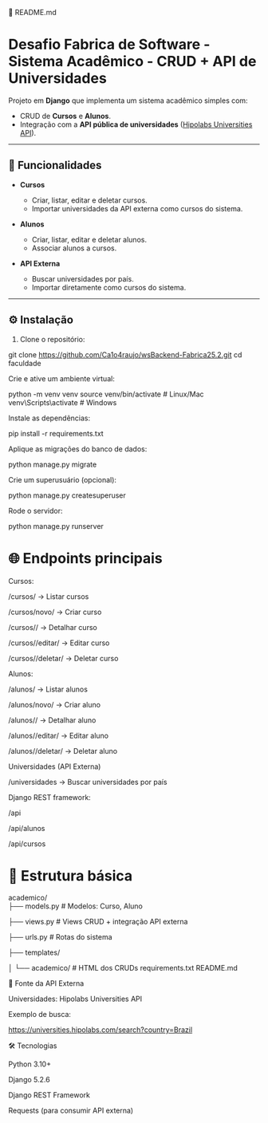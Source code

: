 📘 README.md
# Desafio Fabrica de Software -Sistema Acadêmico - CRUD + API de Universidades

Projeto em **Django** que implementa um sistema acadêmico simples com:

- CRUD de **Cursos** e **Alunos**.
- Integração com a **API pública de universidades** ([Hipolabs Universities API](https://universities.hipolabs.com/)).

---

## 🚀 Funcionalidades

- **Cursos**
  - Criar, listar, editar e deletar cursos.
  - Importar universidades da API externa como cursos do sistema.

- **Alunos**
  - Criar, listar, editar e deletar alunos.
  - Associar alunos a cursos.

- **API Externa**
  - Buscar universidades por país.
  - Importar diretamente como cursos do sistema.

---

## ⚙️ Instalação

1. Clone o repositório:

git clone https://github.com/Ca1o4raujo/wsBackend-Fabrica25.2.git
cd faculdade


Crie e ative um ambiente virtual:

python -m venv venv
source venv/bin/activate   # Linux/Mac
venv\Scripts\activate      # Windows


Instale as dependências:

pip install -r requirements.txt


Aplique as migrações do banco de dados:

python manage.py migrate


Crie um superusuário (opcional):

python manage.py createsuperuser


Rode o servidor:

python manage.py runserver


# 🌐 Endpoints principais
Cursos:

/cursos/ → Listar cursos

/cursos/novo/ → Criar curso

/cursos/<id>/ → Detalhar curso

/cursos/<id>/editar/ → Editar curso

/cursos/<id>/deletar/ → Deletar curso

Alunos:

/alunos/ → Listar alunos

/alunos/novo/ → Criar aluno

/alunos/<id>/ → Detalhar aluno

/alunos/<id>/editar/ → Editar aluno

/alunos/<id>/deletar/ → Deletar aluno

Universidades (API Externa)

/universidades → Buscar universidades por país

Django REST framework:

/api

/api/alunos

/api/cursos

# 📂 Estrutura básica

academico/  
├── models.py       # Modelos: Curso, Aluno

├── views.py        # Views CRUD + integração API externa

├── urls.py         # Rotas do sistema

├── templates/

│   └── academico/  # HTML dos CRUDs
requirements.txt
README.md

📖 Fonte da API Externa

Universidades: Hipolabs Universities API

Exemplo de busca:

https://universities.hipolabs.com/search?country=Brazil

🛠️ Tecnologias

Python 3.10+

Django 5.2.6

Django REST Framework

Requests (para consumir API externa)